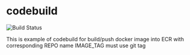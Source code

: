 # codebuild

![Build Status](https://codebuild.eu-west-3.amazonaws.com/badges?uuid=eyJlbmNyeXB0ZWREYXRhIjoia1VnMTBNS3llWFZMUFhuZWhocDVYdmpZTmVGNjJGeUdkSUFFUkExSmZzYmt1MFJEL1RGelBCU3BMcjhEeUxZVk1naUpoUmhnN2F0ay9NN3dOMDhjTDNrPSIsIml2UGFyYW1ldGVyU3BlYyI6Imlxblp2d1VqK2RvNHljaFYiLCJtYXRlcmlhbFNldFNlcmlhbCI6MX0%3D&branch=master)

This is example of codebuild
for build/push docker image into ECR with corresponding REPO name
IMAGE_TAG must use git tag
